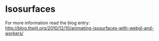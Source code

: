 Isosurfaces
=========

For more information read the blog entry: <http://blog.thejit.org/2010/12/10/animating-isosurfaces-with-webgl-and-workers/>

